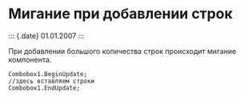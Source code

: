 Мигание при добавлении строк
============================

::: {.date}
01.01.2007
:::

При добавлении большого количества строк происходит мигание компонента.

    Combobox1.BeginUpdate;
    //здесь вставляем строки
    Combobox1.EndUpdate;
